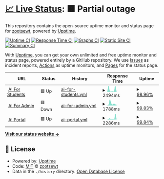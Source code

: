 # [📈 Live Status](https://zootsewt.github.io/aimonitor): <!--live status--> **🟧 Partial outage**

This repository contains the open-source uptime monitor and status page for [zootsewt](https://zootsewt.github.io/aimonitor), powered by [Upptime](https://github.com/upptime/upptime).

[![Uptime CI](https://github.com/zootsewt/aistatus/workflows/Uptime%20CI/badge.svg)](https://github.com/zootsewt/aistatus/actions?query=workflow%3A%22Uptime+CI%22)
[![Response Time CI](https://github.com/zootsewt/aistatus/workflows/Response%20Time%20CI/badge.svg)](https://github.com/zootsewt/aistatus/actions?query=workflow%3A%22Response+Time+CI%22)
[![Graphs CI](https://github.com/zootsewt/aistatus/workflows/Graphs%20CI/badge.svg)](https://github.com/zootsewt/aistatus/actions?query=workflow%3A%22Graphs+CI%22)
[![Static Site CI](https://github.com/zootsewt/aistatus/workflows/Static%20Site%20CI/badge.svg)](https://github.com/zootsewt/aistatus/actions?query=workflow%3A%22Static+Site+CI%22)
[![Summary CI](https://github.com/zootsewt/aistatus/workflows/Summary%20CI/badge.svg)](https://github.com/zootsewt/aistatus/actions?query=workflow%3A%22Summary+CI%22)

With [Upptime](https://upptime.js.org), you can get your own unlimited and free uptime monitor and status page, powered entirely by a GitHub repository. We use [Issues](https://github.com/zootsewt/aistatus/issues) as incident reports, [Actions](https://github.com/zootsewt/aistatus/actions) as uptime monitors, and [Pages](https://zootsewt.github.io/aistatus) for the status page.

<!--start: status pages-->
<!-- This summary is generated by Upptime (https://github.com/upptime/upptime) -->
<!-- Do not edit this manually, your changes will be overwritten -->
<!-- prettier-ignore -->
| URL | Status | History | Response Time | Uptime |
| --- | ------ | ------- | ------------- | ------ |
| <img alt="" src="https://icons.duckduckgo.com/ip3/www.armyignited.army.mil.ico" height="13"> [AI For Students](https://www.armyignited.army.mil/student/public/welcome) | 🟩 Up | [ai-for-students.yml](https://github.com/zootsewt/aistatus/commits/HEAD/history/ai-for-students.yml) | <details><summary><img alt="Response time graph" src="./graphs/ai-for-students/response-time-week.png" height="20"> 2494ms</summary><br><a href="https://aistatus.net/history/ai-for-students"><img alt="Response time 2535" src="https://img.shields.io/endpoint?url=https%3A%2F%2Fraw.githubusercontent.com%2Fzootsewt%2Faistatus%2FHEAD%2Fapi%2Fai-for-students%2Fresponse-time.json"></a><br><a href="https://aistatus.net/history/ai-for-students"><img alt="24-hour response time 1861" src="https://img.shields.io/endpoint?url=https%3A%2F%2Fraw.githubusercontent.com%2Fzootsewt%2Faistatus%2FHEAD%2Fapi%2Fai-for-students%2Fresponse-time-day.json"></a><br><a href="https://aistatus.net/history/ai-for-students"><img alt="7-day response time 2494" src="https://img.shields.io/endpoint?url=https%3A%2F%2Fraw.githubusercontent.com%2Fzootsewt%2Faistatus%2FHEAD%2Fapi%2Fai-for-students%2Fresponse-time-week.json"></a><br><a href="https://aistatus.net/history/ai-for-students"><img alt="30-day response time 1582" src="https://img.shields.io/endpoint?url=https%3A%2F%2Fraw.githubusercontent.com%2Fzootsewt%2Faistatus%2FHEAD%2Fapi%2Fai-for-students%2Fresponse-time-month.json"></a><br><a href="https://aistatus.net/history/ai-for-students"><img alt="1-year response time 2535" src="https://img.shields.io/endpoint?url=https%3A%2F%2Fraw.githubusercontent.com%2Fzootsewt%2Faistatus%2FHEAD%2Fapi%2Fai-for-students%2Fresponse-time-year.json"></a></details> | <details><summary><a href="https://aistatus.net/history/ai-for-students">98.96%</a></summary><a href="https://aistatus.net/history/ai-for-students"><img alt="All-time uptime 98.77%" src="https://img.shields.io/endpoint?url=https%3A%2F%2Fraw.githubusercontent.com%2Fzootsewt%2Faistatus%2FHEAD%2Fapi%2Fai-for-students%2Fuptime.json"></a><br><a href="https://aistatus.net/history/ai-for-students"><img alt="24-hour uptime 94.86%" src="https://img.shields.io/endpoint?url=https%3A%2F%2Fraw.githubusercontent.com%2Fzootsewt%2Faistatus%2FHEAD%2Fapi%2Fai-for-students%2Fuptime-day.json"></a><br><a href="https://aistatus.net/history/ai-for-students"><img alt="7-day uptime 98.96%" src="https://img.shields.io/endpoint?url=https%3A%2F%2Fraw.githubusercontent.com%2Fzootsewt%2Faistatus%2FHEAD%2Fapi%2Fai-for-students%2Fuptime-week.json"></a><br><a href="https://aistatus.net/history/ai-for-students"><img alt="30-day uptime 99.54%" src="https://img.shields.io/endpoint?url=https%3A%2F%2Fraw.githubusercontent.com%2Fzootsewt%2Faistatus%2FHEAD%2Fapi%2Fai-for-students%2Fuptime-month.json"></a><br><a href="https://aistatus.net/history/ai-for-students"><img alt="1-year uptime 98.77%" src="https://img.shields.io/endpoint?url=https%3A%2F%2Fraw.githubusercontent.com%2Fzootsewt%2Faistatus%2FHEAD%2Fapi%2Fai-for-students%2Fuptime-year.json"></a></details>
| <img alt="" src="https://icons.duckduckgo.com/ip3/armyignited.army.mil.ico" height="13"> [AI For Admin](https://armyignited.army.mil/admin/) | 🟥 Down | [ai-for-admin.yml](https://github.com/zootsewt/aistatus/commits/HEAD/history/ai-for-admin.yml) | <details><summary><img alt="Response time graph" src="./graphs/ai-for-admin/response-time-week.png" height="20"> 1788ms</summary><br><a href="https://aistatus.net/history/ai-for-admin"><img alt="Response time 3057" src="https://img.shields.io/endpoint?url=https%3A%2F%2Fraw.githubusercontent.com%2Fzootsewt%2Faistatus%2FHEAD%2Fapi%2Fai-for-admin%2Fresponse-time.json"></a><br><a href="https://aistatus.net/history/ai-for-admin"><img alt="24-hour response time 2403" src="https://img.shields.io/endpoint?url=https%3A%2F%2Fraw.githubusercontent.com%2Fzootsewt%2Faistatus%2FHEAD%2Fapi%2Fai-for-admin%2Fresponse-time-day.json"></a><br><a href="https://aistatus.net/history/ai-for-admin"><img alt="7-day response time 1788" src="https://img.shields.io/endpoint?url=https%3A%2F%2Fraw.githubusercontent.com%2Fzootsewt%2Faistatus%2FHEAD%2Fapi%2Fai-for-admin%2Fresponse-time-week.json"></a><br><a href="https://aistatus.net/history/ai-for-admin"><img alt="30-day response time 2268" src="https://img.shields.io/endpoint?url=https%3A%2F%2Fraw.githubusercontent.com%2Fzootsewt%2Faistatus%2FHEAD%2Fapi%2Fai-for-admin%2Fresponse-time-month.json"></a><br><a href="https://aistatus.net/history/ai-for-admin"><img alt="1-year response time 3057" src="https://img.shields.io/endpoint?url=https%3A%2F%2Fraw.githubusercontent.com%2Fzootsewt%2Faistatus%2FHEAD%2Fapi%2Fai-for-admin%2Fresponse-time-year.json"></a></details> | <details><summary><a href="https://aistatus.net/history/ai-for-admin">99.83%</a></summary><a href="https://aistatus.net/history/ai-for-admin"><img alt="All-time uptime 98.67%" src="https://img.shields.io/endpoint?url=https%3A%2F%2Fraw.githubusercontent.com%2Fzootsewt%2Faistatus%2FHEAD%2Fapi%2Fai-for-admin%2Fuptime.json"></a><br><a href="https://aistatus.net/history/ai-for-admin"><img alt="24-hour uptime 98.84%" src="https://img.shields.io/endpoint?url=https%3A%2F%2Fraw.githubusercontent.com%2Fzootsewt%2Faistatus%2FHEAD%2Fapi%2Fai-for-admin%2Fuptime-day.json"></a><br><a href="https://aistatus.net/history/ai-for-admin"><img alt="7-day uptime 99.83%" src="https://img.shields.io/endpoint?url=https%3A%2F%2Fraw.githubusercontent.com%2Fzootsewt%2Faistatus%2FHEAD%2Fapi%2Fai-for-admin%2Fuptime-week.json"></a><br><a href="https://aistatus.net/history/ai-for-admin"><img alt="30-day uptime 99.46%" src="https://img.shields.io/endpoint?url=https%3A%2F%2Fraw.githubusercontent.com%2Fzootsewt%2Faistatus%2FHEAD%2Fapi%2Fai-for-admin%2Fuptime-month.json"></a><br><a href="https://aistatus.net/history/ai-for-admin"><img alt="1-year uptime 98.67%" src="https://img.shields.io/endpoint?url=https%3A%2F%2Fraw.githubusercontent.com%2Fzootsewt%2Faistatus%2FHEAD%2Fapi%2Fai-for-admin%2Fuptime-year.json"></a></details>
| <img alt="" src="https://icons.duckduckgo.com/ip3/aiportal.army.mil.ico" height="13"> [AI Portal](https://aiportal.army.mil/aiportal/Account/ConsentToMonitor) | 🟩 Up | [ai-portal.yml](https://github.com/zootsewt/aistatus/commits/HEAD/history/ai-portal.yml) | <details><summary><img alt="Response time graph" src="./graphs/ai-portal/response-time-week.png" height="20"> 2286ms</summary><br><a href="https://aistatus.net/history/ai-portal"><img alt="Response time 2559" src="https://img.shields.io/endpoint?url=https%3A%2F%2Fraw.githubusercontent.com%2Fzootsewt%2Faistatus%2FHEAD%2Fapi%2Fai-portal%2Fresponse-time.json"></a><br><a href="https://aistatus.net/history/ai-portal"><img alt="24-hour response time 3229" src="https://img.shields.io/endpoint?url=https%3A%2F%2Fraw.githubusercontent.com%2Fzootsewt%2Faistatus%2FHEAD%2Fapi%2Fai-portal%2Fresponse-time-day.json"></a><br><a href="https://aistatus.net/history/ai-portal"><img alt="7-day response time 2286" src="https://img.shields.io/endpoint?url=https%3A%2F%2Fraw.githubusercontent.com%2Fzootsewt%2Faistatus%2FHEAD%2Fapi%2Fai-portal%2Fresponse-time-week.json"></a><br><a href="https://aistatus.net/history/ai-portal"><img alt="30-day response time 1840" src="https://img.shields.io/endpoint?url=https%3A%2F%2Fraw.githubusercontent.com%2Fzootsewt%2Faistatus%2FHEAD%2Fapi%2Fai-portal%2Fresponse-time-month.json"></a><br><a href="https://aistatus.net/history/ai-portal"><img alt="1-year response time 2559" src="https://img.shields.io/endpoint?url=https%3A%2F%2Fraw.githubusercontent.com%2Fzootsewt%2Faistatus%2FHEAD%2Fapi%2Fai-portal%2Fresponse-time-year.json"></a></details> | <details><summary><a href="https://aistatus.net/history/ai-portal">99.84%</a></summary><a href="https://aistatus.net/history/ai-portal"><img alt="All-time uptime 98.71%" src="https://img.shields.io/endpoint?url=https%3A%2F%2Fraw.githubusercontent.com%2Fzootsewt%2Faistatus%2FHEAD%2Fapi%2Fai-portal%2Fuptime.json"></a><br><a href="https://aistatus.net/history/ai-portal"><img alt="24-hour uptime 98.89%" src="https://img.shields.io/endpoint?url=https%3A%2F%2Fraw.githubusercontent.com%2Fzootsewt%2Faistatus%2FHEAD%2Fapi%2Fai-portal%2Fuptime-day.json"></a><br><a href="https://aistatus.net/history/ai-portal"><img alt="7-day uptime 99.84%" src="https://img.shields.io/endpoint?url=https%3A%2F%2Fraw.githubusercontent.com%2Fzootsewt%2Faistatus%2FHEAD%2Fapi%2Fai-portal%2Fuptime-week.json"></a><br><a href="https://aistatus.net/history/ai-portal"><img alt="30-day uptime 99.39%" src="https://img.shields.io/endpoint?url=https%3A%2F%2Fraw.githubusercontent.com%2Fzootsewt%2Faistatus%2FHEAD%2Fapi%2Fai-portal%2Fuptime-month.json"></a><br><a href="https://aistatus.net/history/ai-portal"><img alt="1-year uptime 98.71%" src="https://img.shields.io/endpoint?url=https%3A%2F%2Fraw.githubusercontent.com%2Fzootsewt%2Faistatus%2FHEAD%2Fapi%2Fai-portal%2Fuptime-year.json"></a></details>

<!--end: status pages-->

[**Visit our status website →**](https://zootsewt.github.io/aistatus)

## 📄 License

- Powered by: [Upptime](https://github.com/upptime/upptime)
- Code: [MIT](./LICENSE) © [zootsewt](https://zootsewt.github.io/aimonitor)
- Data in the `./history` directory: [Open Database License](https://opendatacommons.org/licenses/odbl/1-0/)
